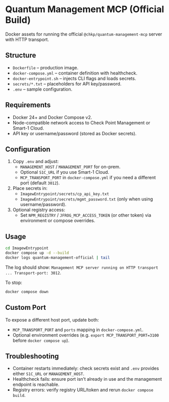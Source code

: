 # Quantum Management MCP (Official Build)

Docker assets for running the official `@chkp/quantum-management-mcp` server with HTTP transport.

## Structure

  - `Dockerfile` – production image.
  - `docker-compose.yml` – container definition with healthcheck.
  - `docker-entrypoint.sh` – injects CLI flags and loads secrets.
  - `secrets/*.txt` – placeholders for API key/password.
  - `.env` – sample configuration.

## Requirements

- Docker 24+ and Docker Compose v2.
- Node-compatible network access to Check Point Management or Smart-1 Cloud.
- API key or username/password (stored as Docker secrets).

## Configuration

1. Copy `.env` and adjust:
   - `MANAGEMENT_HOST` / `MANAGEMENT_PORT` for on-prem.
   - Optional `S1C_URL` if you use Smart-1 Cloud.
   - `MCP_TRANSPORT_PORT` in `docker-compose.yml` if you need a different port (default `3012`).
2. Place secrets in:
   - `ImagewEntrypoint/secrets/cp_api_key.txt`
   - `ImagewEntrypoint/secrets/mgmt_password.txt` (only when using username/password).
3. Optional registry access:
   - Set `NPM_REGISTRY` / `JFROG_MCP_ACCESS_TOKEN` (or other token) via environment or compose overrides.

## Usage

```bash
cd ImagewEntrypoint
docker compose up -d --build
docker logs quantum-management-official | tail
```

The log should show: `Management MCP server running on HTTP transport ... Transport-port: 3012`.

To stop:

```bash
docker compose down
```

## Custom Port

To expose a different host port, update both:

- `MCP_TRANSPORT_PORT` and `ports` mapping in `docker-compose.yml`.
- Optional environment overrides (e.g. `export MCP_TRANSPORT_PORT=3100` before `docker compose up`).

## Troubleshooting

- Container restarts immediately: check secrets exist and `.env` provides either `S1C_URL` or `MANAGEMENT_HOST`.
- Healthcheck fails: ensure port isn’t already in use and the management endpoint is reachable.
- Registry errors: verify registry URL/token and rerun `docker compose build`.

